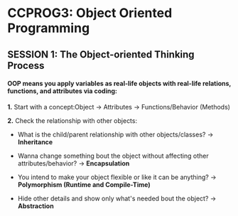 # CCPROG3: Object Oriented Programming

## SESSION 1: The Object-oriented Thinking Process

#### OOP means you apply variables as real-life objects with real-life relations, functions, and attributes via coding: 


**1.** Start with a concept:Object -> Attributes -> Functions/Behavior (Methods) 


**2.** Check the relationship with other objects: 


- What is the child/parent relationship with other objects/classes? -> **Inheritance**


- Wanna change something bout the object without affecting other attributes/behavior? -> **Encapsulation**


- You intend to make your object flexible or like it can be anything? -> **Polymorphism (Runtime and Compile-Time)** 


- Hide other details and show only what's needed bout the object? -> **Abstraction**


